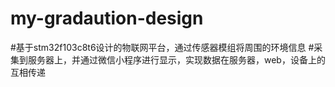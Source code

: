 # my-gradaution-design

#基于stm32f103c8t6设计的物联网平台，通过传感器模组将周围的环境信息
#采集到服务器上，并通过微信小程序进行显示，实现数据在服务器，web，设备上的互相传递
